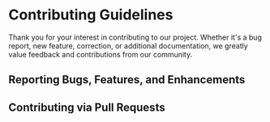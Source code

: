 # Contributing Guidelines

Thank you for your interest in contributing to our project. Whether it's a bug report, new feature, correction, or additional
documentation, we greatly value feedback and contributions from our community.










## Reporting Bugs, Features, and Enhancements








## Contributing via Pull Requests

